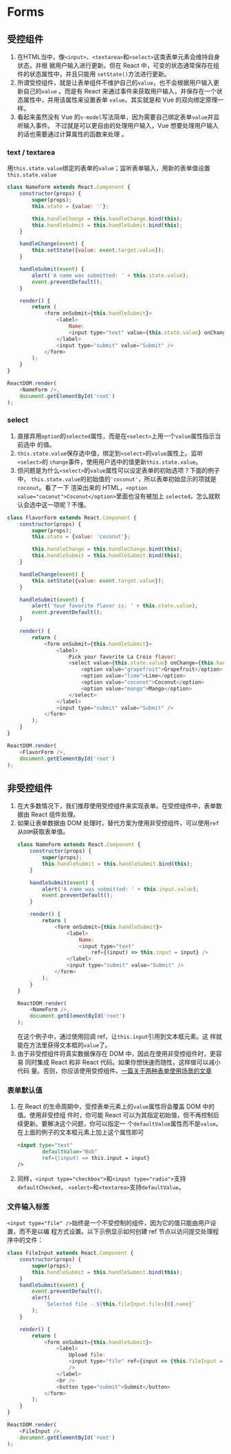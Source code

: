 # Forms

## 受控组件
1. 在HTML当中，像`<input>`、`<textarea>`和`<select>`这类表单元素会维持自身状态，并根
据用户输入进行更新。但在 React 中，可变的状态通常保存在组件的状态属性中，并且只能用
`setState()`方法进行更新。
2. 所谓受控组件，就是让表单组件不维护自己的`value`，也不会根据用户输入更新自己的`value`
。而是有 React 来通过事件来获取用户输入，并保存在一个状态属性中，并用该属性来设置表单
`value`。其实就是和 Vue 的双向绑定原理一样。
3. 看起来虽然没有 Vue 的`v-model`写法简单，因为需要自己绑定表单`value`并监听输入事件。
不过就是可以更自由的处理用户输入，Vue 想要处理用户输入的话也需要通过计算属性的函数来处理
。

### text / textarea
用`this.state.value`绑定的表单的`value`；监听表单输入，用新的表单值设置
`this.state.value`
```js
class NameForm extends React.Component {
    constructor(props) {
        super(props);
        this.state = {value: ''};

        this.handleChange = this.handleChange.bind(this);
        this.handleSubmit = this.handleSubmit.bind(this);
    }

    handleChange(event) {
        this.setState({value: event.target.value});
    }

    handleSubmit(event) {
        alert('A name was submitted: ' + this.state.value);
        event.preventDefault();
    }

    render() {
        return (
            <form onSubmit={this.handleSubmit}>
                <label>
                    Name:
                    <input type="text" value={this.state.value} onChange={this.handleChange} />
                </label>
                <input type="submit" value="Submit" />
            </form>
        );
    }
}

ReactDOM.render(
    <NameForm />,
    document.getElementById('root')
);
```

### select
1. 直接弃用`option`的`selected`属性，而是在`<select>`上用一个`value`属性指示当前选中
的值。
2. `this.state.value`保存选中值，绑定到`<select>`的`value`属性上。监听`<select>`的
`change`事件，使用用户选中的值更新`this.state.value`。
3. 但问题是为什么`<select>`的`value`属性可以设定表单的初始选项？下面的例子中，
`this.state.value`的初始值的`'coconut'`，所以表单初始显示的项就是`coconut`。看了一下
渲染出来的 HTML，`<option value="coconut">Coconut</option>`里面也没有被加上
`selected`，怎么就默认会选中这一项呢？不懂。

```js
class FlavorForm extends React.Component {
    constructor(props) {
        super(props);
        this.state = {value: 'coconut'};

        this.handleChange = this.handleChange.bind(this);
        this.handleSubmit = this.handleSubmit.bind(this);
    }

    handleChange(event) {
        this.setState({value: event.target.value});
    }

    handleSubmit(event) {
        alert('Your favorite flavor is: ' + this.state.value);
        event.preventDefault();
    }

    render() {
        return (
            <form onSubmit={this.handleSubmit}>
                <label>
                    Pick your favorite La Croix flavor:
                    <select value={this.state.value} onChange={this.handleChange}>
                        <option value="grapefruit">Grapefruit</option>
                        <option value="lime">Lime</option>
                        <option value="coconut">Coconut</option>
                        <option value="mango">Mango</option>
                    </select>
                </label>
                <input type="submit" value="Submit" />
            </form>
        );
    }
}

ReactDOM.render(
    <FlavorForm />,
    document.getElementById('root')
);
```


## 非受控组件
1. 在大多数情况下，我们推荐使用受控组件来实现表单。在受控组件中，表单数
据由 React 组件处理。
2. 如果让表单数据由 DOM 处理时，替代方案为使用非受控组件，可以使用`ref`
从`DOM`获取表单值。
    ```js
    class NameForm extends React.Component {
        constructor(props) {
            super(props);
            this.handleSubmit = this.handleSubmit.bind(this);
        }

        handleSubmit(event) {
            alert('A name was submitted: ' + this.input.value);
            event.preventDefault();
        }

        render() {
            return (
                <form onSubmit={this.handleSubmit}>
                    <label>
                        Name:
                        <input type="text"
                            ref={(input) => this.input = input} />
                    </label>
                    <input type="submit" value="Submit" />
                </form>
            );
        }
    }

    ReactDOM.render(
        <NameForm />,
        document.getElementById('root')
    );
    ```
    在这个例子中，通过使用回调 ref，让`this.input`引用到文本框元素。这
    样就能在方法里获得文本框的`value`了。
3. 由于非受控组件将真实数据保存在 DOM 中，因此在使用非受控组件时，更容易
同时集成 React 和非 React 代码。如果你想快速而随性，这样做可以减小代码
量。否则，你应该使用受控组件。[一篇关于两种表单使用场景的文章](https://goshakkk.name/controlled-vs-uncontrolled-inputs-react/)

### 表单默认值
1. 在 React 的生命周期中，受控表单元素上的`value`属性将会覆盖 DOM 中的值。使用非受控组
件时，你可能 React 可以为其指定初始值，但不再控制后续更新。要解决这个问题，你可以指定一
个`defaultValue`属性而不是`value`。在上面的例子的文本框元素上加上这个属性即可
    ```html
    <input type="text"
            defaultValue="Bob"
            ref={(input) => this.input = input}
    />
    ```
2. 同样，`<input type="checkbox">`和`<input type="radio">`支持`defaultChecked`，
`<select>`和`<textarea>`支持`defaultValue`。

### 文件输入标签
`<input type="file" />`始终是一个不受控制的组件，因为它的值只能由用户设置，而不是以编
程方式设置。以下示例显示如何创建 ref 节点以访问提交处理程序中的文件：
```js
class FileInput extends React.Component {
    constructor(props) {
        super(props);
        this.handleSubmit = this.handleSubmit.bind(this);
    }
    handleSubmit(event) {
        event.preventDefault();
        alert(
            `Selected file - ${this.fileInput.files[0].name}`
        );
    }

    render() {
        return (
            <form onSubmit={this.handleSubmit}>
                <label>
                    Upload file:
                    <input type="file" ref={input => {this.fileInput = input}}    
                    />
                </label>
                <br />
                <button type="submit">Submit</button>
            </form>
        );
    }
}

ReactDOM.render(
    <FileInput />,
    document.getElementById('root')
);
```

